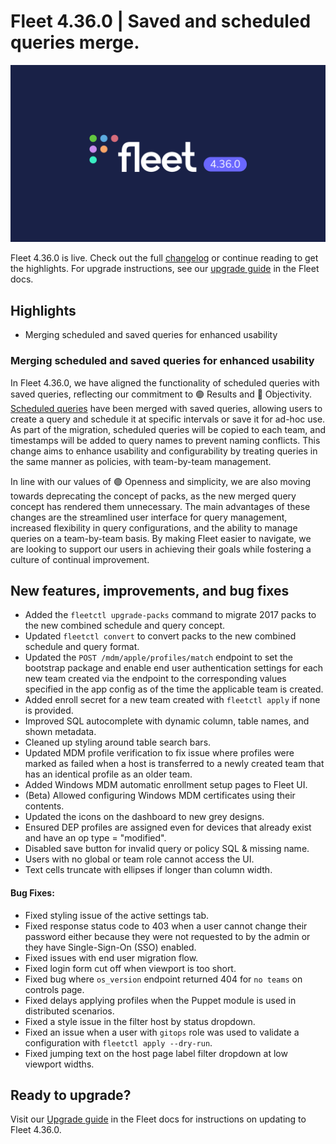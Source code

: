 # Fleet 4.36.0 | Saved and scheduled queries merge.

![Fleet 4.36.0](../website/assets/images/articles/fleet-4.36.0-1600x900@2x.png)

Fleet 4.36.0 is live. Check out the full [changelog](https://github.com/fleetdm/fleet/releases/tag/fleet-v4.33.0) or continue reading to get the highlights.
For upgrade instructions, see our [upgrade guide](https://fleetdm.com/docs/deploying/upgrading-fleet) in the Fleet docs.

## Highlights

* Merging scheduled and saved queries for enhanced usability


### Merging scheduled and saved queries for enhanced usability

In Fleet 4.36.0, we have aligned the functionality of scheduled queries with saved queries, reflecting our commitment to 🟢 Results and 🔵 Objectivity. [Scheduled queries](https://fleetdm.com/docs/get-started/faq#what-happened-to-the-schedule-page) have been merged with saved queries, allowing users to create a query and schedule it at specific intervals or save it for ad-hoc use. As part of the migration, scheduled queries will be copied to each team, and timestamps will be added to query names to prevent naming conflicts. This change aims to enhance usability and configurability by treating queries in the same manner as policies, with team-by-team management.

In line with our values of 🟣 Openness and simplicity, we are also moving towards deprecating the concept of packs, as the new merged query concept has rendered them unnecessary. The main advantages of these changes are the streamlined user interface for query management, increased flexibility in query configurations, and the ability to manage queries on a team-by-team basis. By making Fleet easier to navigate, we are looking to support our users in achieving their goals while fostering a culture of continual improvement.

## New features, improvements, and bug fixes

* Added the `fleetctl upgrade-packs` command to migrate 2017 packs to the new combined schedule and query concept.
* Updated `fleetctl convert` to convert packs to the new combined schedule and query format.
* Updated the `POST /mdm/apple/profiles/match` endpoint to set the bootstrap package and enable end user authentication settings for each new team created via the endpoint to the corresponding values specified in the app config as of the time the applicable team is created.
* Added enroll secret for a new team created with `fleetctl apply` if none is provided.
* Improved SQL autocomplete with dynamic column, table names, and shown metadata.
* Cleaned up styling around table search bars.
* Updated MDM profile verification to fix issue where profiles were marked as failed when a host is transferred to a newly created team that has an identical profile as an older team.
* Added Windows MDM automatic enrollment setup pages to Fleet UI.
* (Beta) Allowed configuring Windows MDM certificates using their contents.
* Updated the icons on the dashboard to new grey designs.
* Ensured DEP profiles are assigned even for devices that already exist and have an op type = "modified".
* Disabled save button for invalid query or policy SQL & missing name.
* Users with no global or team role cannot access the UI.
* Text cells truncate with ellipses if longer than column width.


#### Bug Fixes:



* Fixed styling issue of the active settings tab.
* Fixed response status code to 403 when a user cannot change their password either because they were not requested to by the admin or they have Single-Sign-On (SSO) enabled.
* Fixed issues with end user migration flow.
* Fixed login form cut off when viewport is too short.
* Fixed bug where `os_version` endpoint returned 404 for `no teams` on controls page.
* Fixed delays applying profiles when the Puppet module is used in distributed scenarios.
* Fixed a style issue in the filter host by status dropdown.
* Fixed an issue when a user with `gitops` role was used to validate a configuration with `fleetctl apply --dry-run`.
* Fixed jumping text on the host page label filter dropdown at low viewport widths.


## Ready to upgrade?

Visit our [Upgrade guide](https://fleetdm.com/docs/deploying/upgrading-fleet) in the Fleet docs for instructions on updating to Fleet 4.36.0.

<meta name="category" value="releases">
<meta name="authorFullName" value="JD Strong">
<meta name="authorGitHubUsername" value="spokanemac">
<meta name="publishedOn" value="2023-08-18">
<meta name="articleTitle" value="Fleet 4.36.0 | Saved and scheduled queries merge.">
<meta name="articleImageUrl" value="../website/assets/images/articles/fleet-4.36.0-1600x900@2x.png">
